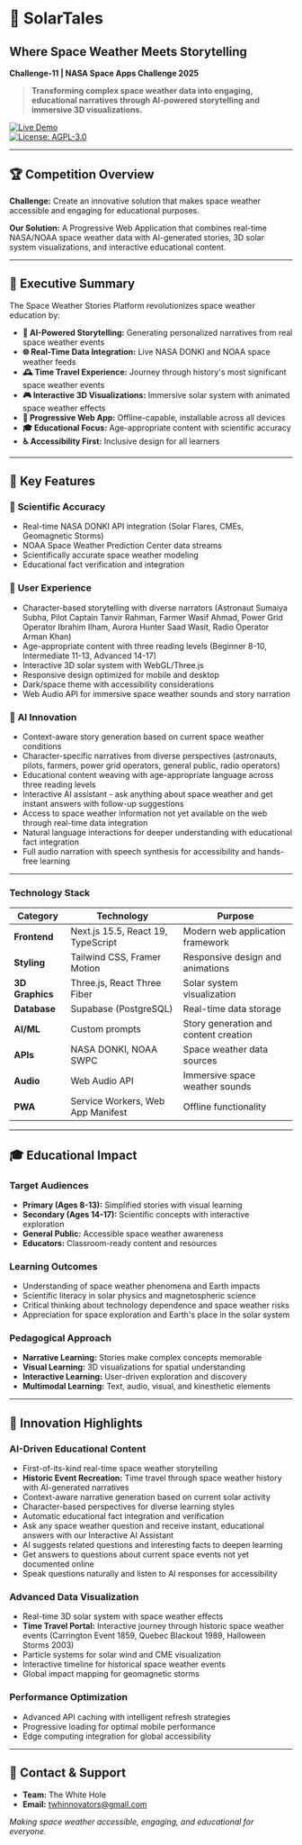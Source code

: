 # 🌌 SolarTales
## Where Space Weather Meets Storytelling  
**Challenge-11 | NASA Space Apps Challenge 2025** 

> **Transforming complex space weather data into engaging, educational narratives through AI-powered storytelling and immersive 3D visualizations.**

[![Live Demo](https://img.shields.io/badge/Live-Demo-blue)](https://solartales.app)  
[![License: AGPL-3.0](https://img.shields.io/badge/License-AGPL%20v3-blue.svg)](https://www.gnu.org/licenses/agpl-3.0.txt)

---

## 🏆 **Competition Overview**

**Challenge:** Create an innovative solution that makes space weather accessible and engaging for educational purposes.

**Our Solution:** A Progressive Web Application that combines real-time NASA/NOAA space weather data with AI-generated stories, 3D solar system visualizations, and interactive educational content.

---

## 🎯 **Executive Summary**

The Space Weather Stories Platform revolutionizes space weather education by:

- **🤖 AI-Powered Storytelling:** Generating personalized narratives from real space weather events
- **🌐 Real-Time Data Integration:** Live NASA DONKI and NOAA space weather feeds
- **🕰️ Time Travel Experience:** Journey through history's most significant space weather events
- **🎮 Interactive 3D Visualizations:** Immersive solar system with animated space weather effects
- **📱 Progressive Web App:** Offline-capable, installable across all devices
- **🎓 Educational Focus:** Age-appropriate content with scientific accuracy
- **♿ Accessibility First:** Inclusive design for all learners

---

## 🚀 **Key Features**

### 🔬 **Scientific Accuracy**
- Real-time NASA DONKI API integration (Solar Flares, CMEs, Geomagnetic Storms)
- NOAA Space Weather Prediction Center data streams
- Scientifically accurate space weather modeling
- Educational fact verification and integration

### 🎨 **User Experience**
- Character-based storytelling with diverse narrators (Astronaut Sumaiya Subha, Pilot Captain Tanvir Rahman, Farmer Wasif Ahmad, Power Grid Operator Ibrahim Ilham, Aurora Hunter Saad Wasit, Radio Operator Arman Khan)
- Age-appropriate content with three reading levels (Beginner 8-10, Intermediate 11-13, Advanced 14-17)
- Interactive 3D solar system with WebGL/Three.js
- Responsive design optimized for mobile and desktop
- Dark/space theme with accessibility considerations
- Web Audio API for immersive space weather sounds and story narration

### 🤖 **AI Innovation**
- Context-aware story generation based on current space weather conditions
- Character-specific narratives from diverse perspectives (astronauts, pilots, farmers, power grid operators, general public, radio operators)
- Educational content weaving with age-appropriate language across three reading levels
- Interactive AI assistant - ask anything about space weather and get instant answers with follow-up suggestions
- Access to space weather information not yet available on the web through real-time data integration
- Natural language interactions for deeper understanding with educational fact integration
- Full audio narration with speech synthesis for accessibility and hands-free learning

---

### **Technology Stack**

| **Category** | **Technology** | **Purpose** |
|-------------|----------------|-------------|
| **Frontend** | Next.js 15.5, React 19, TypeScript | Modern web application framework |
| **Styling** | Tailwind CSS, Framer Motion | Responsive design and animations |
| **3D Graphics** | Three.js, React Three Fiber | Solar system visualization |
| **Database** | Supabase (PostgreSQL) | Real-time data storage |
| **AI/ML** | Custom prompts | Story generation and content creation |
| **APIs** | NASA DONKI, NOAA SWPC | Space weather data sources |
| **Audio** | Web Audio API | Immersive space weather sounds |
| **PWA** | Service Workers, Web App Manifest | Offline functionality |

---

## 🎓 **Educational Impact**

### **Target Audiences**
- **Primary (Ages 8-13):** Simplified stories with visual learning
- **Secondary (Ages 14-17):** Scientific concepts with interactive exploration
- **General Public:** Accessible space weather awareness
- **Educators:** Classroom-ready content and resources

### **Learning Outcomes**
- Understanding of space weather phenomena and Earth impacts
- Scientific literacy in solar physics and magnetospheric science
- Critical thinking about technology dependence and space weather risks
- Appreciation for space exploration and Earth's place in the solar system

### **Pedagogical Approach**
- **Narrative Learning:** Stories make complex concepts memorable
- **Visual Learning:** 3D visualizations for spatial understanding
- **Interactive Learning:** User-driven exploration and discovery
- **Multimodal Learning:** Text, audio, visual, and kinesthetic elements

---

## 🌟 **Innovation Highlights**

### **AI-Driven Educational Content**
- First-of-its-kind real-time space weather storytelling
- **Historic Event Recreation:** Time travel through space weather history with AI-generated narratives
- Context-aware narrative generation based on current solar activity
- Character-based perspectives for diverse learning styles
- Automatic educational fact integration and verification
- Ask any space weather question and receive instant, educational answers with our Interactive AI Assistant
- AI suggests related questions and interesting facts to deepen learning
- Get answers to questions about current space events not yet documented online
- Speak questions naturally and listen to AI responses for accessibility

### **Advanced Data Visualization**
- Real-time 3D solar system with space weather effects
- **Time Travel Portal:** Interactive journey through historic space weather events (Carrington Event 1859, Quebec Blackout 1989, Halloween Storms 2003)
- Particle systems for solar wind and CME visualization
- Interactive timeline for historical space weather events
- Global impact mapping for geomagnetic storms

### **Performance Optimization**
- Advanced API caching with intelligent refresh strategies
- Progressive loading for optimal mobile performance
- Edge computing integration for global accessibility

---

## 📧 **Contact & Support**

- **Team:** The White Hole
- **Email:** twhinnovators@gmail.com

*Making space weather accessible, engaging, and educational for everyone.*
